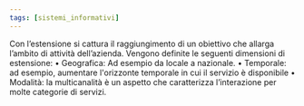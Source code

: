 ```yaml
---
tags: [sistemi_informativi]
---
```

Con l’estensione si cattura il raggiungimento di un obiettivo che allarga l’ambito di attività dell’azienda.
Vengono definite le seguenti dimensioni di estensione:
	• Geografica: Ad esempio da locale a nazionale.
	• Temporale: ad esempio, aumentare l'orizzonte temporale in cui il servizio è disponibile
	• Modalità: la multicanalità è un aspetto che caratterizza l’interazione per molte categorie di servizi. 